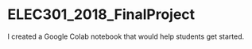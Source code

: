 # ELEC301_2018_FinalProject
I created a Google Colab notebook that would help students get started. 
